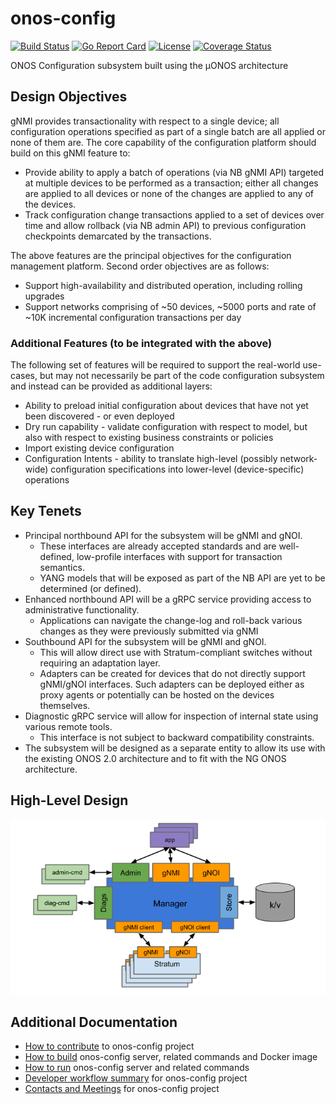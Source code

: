 # onos-config
[![Build Status](https://travis-ci.org/onosproject/onos-config.svg?branch=master)](https://travis-ci.org/onosproject/onos-config)
[![Go Report Card](https://goreportcard.com/badge/github.com/onosproject/onos-config)](https://goreportcard.com/report/github.com/onosproject/onos-config)
[![License](https://img.shields.io/badge/License-Apache%202.0-blue.svg)](https://github.com/gojp/goreportcard/blob/master/LICENSE)
[![Coverage Status](https://coveralls.io/repos/github/onosproject/onos-config/badge.svg?branch=master)](https://coveralls.io/github/onosproject/onos-config?branch=master)

ONOS Configuration subsystem built using the µONOS architecture

## Design Objectives
gNMI provides transactionality with respect to a single device; all configuration operations specified as part of a 
single batch are all applied or none of them are. The core capability of the configuration platform should build on 
this gNMI feature to:

* Provide ability to apply a batch of operations (via NB gNMI API) targeted at multiple devices 
  to be performed as a transaction; either all changes are applied to all devices or none of 
  the changes are applied to any of the devices.
* Track configuration change transactions applied to a set of devices over time and allow 
  rollback (via NB admin API) to previous configuration checkpoints demarcated by the transactions.

The above features are the principal objectives for the configuration management platform. 
Second order objectives are as follows:

* Support high-availability and distributed operation, including rolling upgrades
* Support networks comprising of ~50 devices, ~5000 ports and rate of ~10K incremental 
  configuration transactions per day

### Additional Features (to be integrated with the above)
The following set of features will be required to support the real-world use-cases, 
but may not necessarily be part of the code configuration subsystem and instead can be 
provided as additional layers:

* Ability to preload initial configuration about devices that have not yet been discovered - 
  or even deployed
* Dry run capability - validate configuration with respect to model, but also with respect 
  to existing business constraints or policies
* Import existing device configuration
* Configuration Intents - ability to translate high-level (possibly network-wide) 
  configuration specifications into lower-level (device-specific) operations

## Key Tenets
* Principal northbound API for the subsystem will be gNMI and gNOI.
   * These interfaces are already accepted standards and are well-defined, low-profile interfaces 
     with support for transaction semantics.
   * YANG models that will be exposed as part of the NB API are yet to be determined (or defined).
* Enhanced northbound API will be a gRPC service providing access to administrative functionality.
   * Applications can navigate the change-log and roll-back various changes as they were 
     previously submitted via gNMI
* Southbound API for the subsystem will be gNMI and gNOI.
   * This will allow direct use with Stratum-compliant switches without requiring an adaptation layer.
   * Adapters can be created for devices that do not directly support gNMI/gNOI interfaces. 
     Such adapters can be deployed either as proxy agents or potentially can be hosted on the devices themselves.
* Diagnostic gRPC service will allow for inspection of internal state using various remote tools.
   * This interface is not subject to backward compatibility constraints.  
* The subsystem will be designed as a separate entity to allow its use with the existing 
  ONOS 2.0 architecture and to fit with the NG ONOS architecture.

## High-Level Design
![design](docs/images/design.png)


## Additional Documentation
* [How to contribute](docs/contributing.md) to onos-config project
* [How to build](docs/build.md) onos-config server, related commands and Docker image
* [How to run](docs/run.md) onos-config server and related commands
* [Developer workflow summary](docs/dev_workflow.md) for onos-config project
* [Contacts and Meetings](docs/community-info.md) for onos-config project
